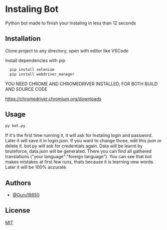 
# Instaling Bot

Python bot made to finish your Instaling in less than 12 seconds



## Installation

Clone project to any directory, open with editor like VSCode

Install dependencies with pip

```bash
  pip install selenium
  pip install webdriver_manager
```
YOU NEED CHROME AND CHROMEDRIVER INSTALLED, FOR BOTH BUILD AND SOURCE CODE

https://chromedriver.chromium.org/downloads

## Usage

```python
py bot.py
```
If it's the first time running it, it will ask for Instaling login and password. Later it will save it in login.json. If you want to change those, edit this json or delete it. bot.py will ask for credentials again. Data will be learnt by bruteforce, data.json will be generated. There you can find all gathered translations ("your language":"foreign language"). You can see that bot makes mistakes at first few runs, thats because it is learning new words. Later it will be 100% accurate. 



## Authors

- [@Guru18650](https://github.com/Guru18650)


## License

[MIT](https://choosealicense.com/licenses/mit/)

